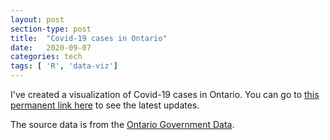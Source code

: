 ```yaml
---
layout: post
section-type: post
title:  "Covid-19 cases in Ontario"
date:   2020-09-07
categories: tech
tags: [ 'R', 'data-viz']
---
```


I've created a visualization of Covid-19 cases in Ontario. You can go to [this permanent link here](\files\covid_cases_ontario.html) to see the latest updates.  

The source data is from the [Ontario Government Data](https://data.ontario.ca/dataset/status-of-covid-19-cases-in-ontario).

